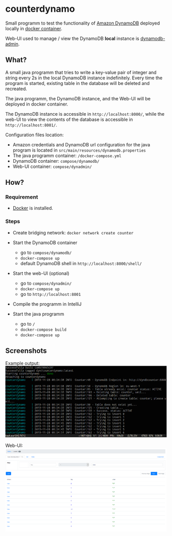# counterdynamo

Small programm to test the functionality of [Amazon DynamoDB](https://aws.amazon.com/dynamodb/) deployed locally in [docker container](https://hub.docker.com/r/amazon/dynamodb-local).

Web-UI used to manage / view the DynamoDB **local** instance is [dynamodb-admin](https://hub.docker.com/r/aaronshaf/dynamodb-admin).



## What?

A small java programm that tries to write a key-value pair of integer and string every 2s in the local DynamoDB instance indefinitely.
Every time the program is started, existing table in the database will be deleted and recreated.

The java programm, the DynamoDB instance, and the Web-UI will be deployed in docker container.

The DynamoDB instance is accessible in `http://localhost:8000/`, while the web-UI to view the contents of the database is accessible in `http://localhost:8001/`.

Configuration files location:

* Amazon credentials and DynamoDB url configuration for the java program is located in `src/main/resources/dynamodb.properties`
* The java programm container: `/docker-compose.yml`
* DynamoDB container: `compose/dynamodb/`
* Web-UI container: `compose/dynadmin/`



## How?

### Requirement

* [Docker](https://www.docker.com/) is installed.

### Steps

* Create bridging network: `docker network create counter`
* Start the DynamoDB container
	* go to `compose/dynamodb/`
	* `docker-compose up`
	* default DynamoDB shell in `http://localhost:8000/shell/`

* Start the web-UI (optional)
	* go to `compose/dynadmin/`
	* `docker-compose up`
	* go to `http://localhost:8001`

* Compile the programm in IntelliJ

* Start the java programm
	* go to `/`
	* `docker-compose build`
	* `docker-compose up`



## Screenshots

Example output:
![sample_output](images/output.PNG)

Web-UI:
![ui](images/UI.PNG)